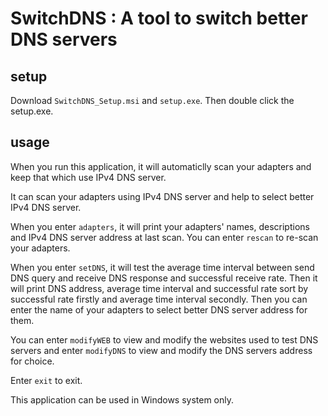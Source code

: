 # SwitchDNS : A tool to switch better DNS servers

## setup

Download `SwitchDNS_Setup.msi` and `setup.exe`. Then double click the setup.exe.

## usage

When you run this application, it will automaticlly scan your adapters and keep that which use IPv4 DNS server.

It can scan your adapters using IPv4 DNS server and help to select better IPv4 DNS server.

When you enter `adapters`, it will print your adapters' names, descriptions and IPv4 DNS server address at last scan. You can enter `rescan` to re-scan your adapters.

When you enter `setDNS`, it will test the average time interval between send DNS query and receive DNS response and successful receive rate. Then it will print DNS address, average time interval and successful rate sort by successful rate firstly and average time interval secondly. Then you can enter the name of your adapters to select better DNS server address for them.

You can enter `modifyWEB` to view and modify the websites used to test DNS servers and enter `modifyDNS` to view and modify the DNS servers address for choice.

Enter `exit` to exit.

This application can be used in Windows system only.
